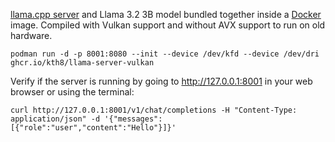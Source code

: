 [llama.cpp server](https://github.com/ggerganov/llama.cpp/tree/master/examples/server) and Llama 3.2 3B model bundled together inside a [Docker](https://www.docker.com) image. Compiled with Vulkan support and without AVX support to run on old hardware.

```
podman run -d -p 8001:8080 --init --device /dev/kfd --device /dev/dri ghcr.io/kth8/llama-server-vulkan
```
Verify if the server is running by going to http://127.0.0.1:8001 in your web browser or using the terminal:
```
curl http://127.0.0.1:8001/v1/chat/completions -H "Content-Type: application/json" -d '{"messages":[{"role":"user","content":"Hello"}]}'
```

